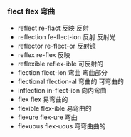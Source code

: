 ### flect flex 弯曲

- reflect re-flact 反映  反射
- reflection fe-flect-ion 反射 反射光
- reflector re-flect-or 反射镜
- reflex re-flex  反映 
- reflexible reflex-ible 可反射的
- flection flect-ion 弯曲 弯曲部分
- flectional flection-al  弯曲的 可弯曲的
- inflection in-flect-ion 向内弯曲
- flex flex 易弯曲的
- flexible flex-ible 易弯曲的
- flexure flex-ure 弯曲
- flexuous flex-uous 弯弯曲曲的
